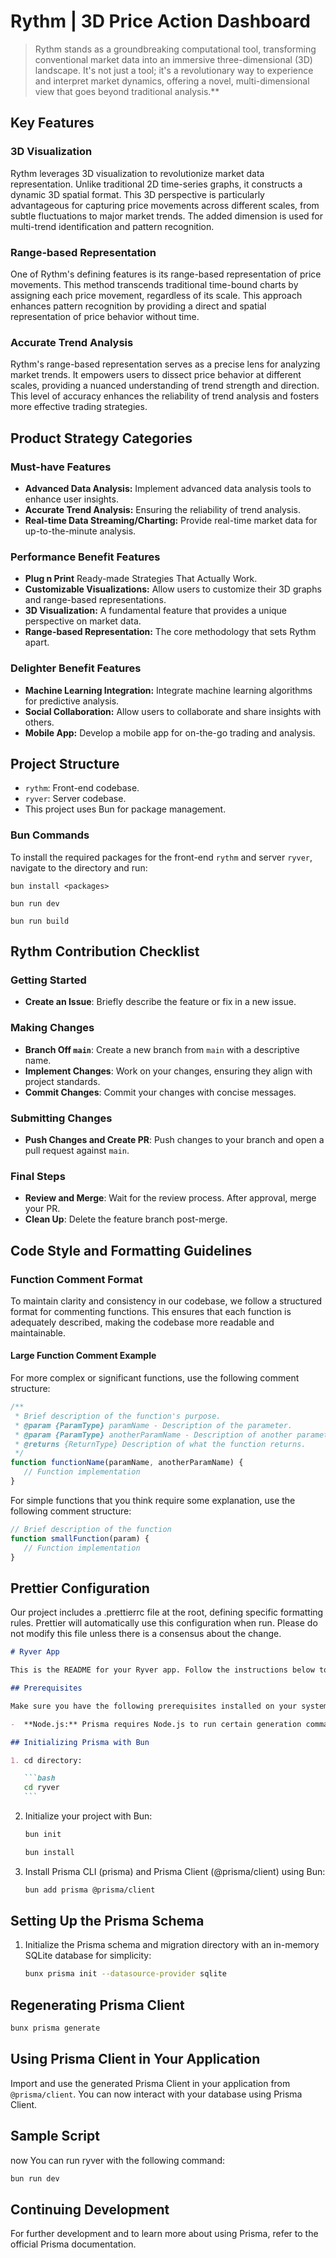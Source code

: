 # Rythm | 3D Price Action Dashboard

> Rythm stands as a groundbreaking computational tool, transforming conventional market data into an immersive three-dimensional (3D) landscape. It's not just a tool; it's a revolutionary way to experience and interpret market dynamics, offering a novel, multi-dimensional view that goes beyond traditional analysis.\*\*

## Key Features

### 3D Visualization

Rythm leverages 3D visualization to revolutionize market data representation. Unlike traditional 2D time-series graphs, it constructs a dynamic 3D spatial format. This 3D perspective is particularly advantageous for capturing price movements across different scales, from subtle fluctuations to major market trends. The added dimension is used for multi-trend identification and pattern recognition.

### Range-based Representation

One of Rythm's defining features is its range-based representation of price movements. This method transcends traditional time-bound charts by assigning each price movement, regardless of its scale. This approach enhances pattern recognition by providing a direct and spatial representation of price behavior without time.

### Accurate Trend Analysis

Rythm's range-based representation serves as a precise lens for analyzing market trends. It empowers users to dissect price behavior at different scales, providing a nuanced understanding of trend strength and direction. This level of accuracy enhances the reliability of trend analysis and fosters more effective trading strategies.

## Product Strategy Categories

### Must-have Features

-  **Advanced Data Analysis:** Implement advanced data analysis tools to enhance user insights.
-  **Accurate Trend Analysis:** Ensuring the reliability of trend analysis.
-  **Real-time Data Streaming/Charting:** Provide real-time market data for up-to-the-minute analysis.

### Performance Benefit Features

-  **Plug n Print** Ready-made Strategies That Actually Work.
-  **Customizable Visualizations:** Allow users to customize their 3D graphs and range-based representations.
-  **3D Visualization:** A fundamental feature that provides a unique perspective on market data.
-  **Range-based Representation:** The core methodology that sets Rythm apart.

### Delighter Benefit Features

-  **Machine Learning Integration:** Integrate machine learning algorithms for predictive analysis.
-  **Social Collaboration:** Allow users to collaborate and share insights with others.
-  **Mobile App:** Develop a mobile app for on-the-go trading and analysis.

## Project Structure

-  `rythm`: Front-end codebase.
-  `ryver`: Server codebase.
-  This project uses Bun for package management.

### Bun Commands

To install the required packages for the front-end `rythm` and server `ryver`, navigate to the directory and run:

```shell
bun install <packages>
```

```shell
bun run dev
```

```shell
bun run build
```

## Rythm Contribution Checklist

### Getting Started

-  **Create an Issue**: Briefly describe the feature or fix in a new issue.

### Making Changes

-  **Branch Off `main`**: Create a new branch from `main` with a descriptive name.
-  **Implement Changes**: Work on your changes, ensuring they align with project standards.
-  **Commit Changes**: Commit your changes with concise messages.

### Submitting Changes

-  **Push Changes and Create PR**: Push changes to your branch and open a pull request against `main`.

### Final Steps

-  **Review and Merge**: Wait for the review process. After approval, merge your PR.
-  **Clean Up**: Delete the feature branch post-merge.

## Code Style and Formatting Guidelines

### Function Comment Format

To maintain clarity and consistency in our codebase, we follow a structured format for commenting functions. This ensures that each function is adequately described, making the codebase more readable and maintainable.

#### Large Function Comment Example

For more complex or significant functions, use the following comment structure:

```typescript
/**
 * Brief description of the function's purpose.
 * @param {ParamType} paramName - Description of the parameter.
 * @param {ParamType} anotherParamName - Description of another parameter.
 * @returns {ReturnType} Description of what the function returns.
 */
function functionName(paramName, anotherParamName) {
   // Function implementation
}
```

For simple functions that you think require some explanation, use the following comment structure:

```typescript
// Brief description of the function
function smallFunction(param) {
   // Function implementation
}
```

## Prettier Configuration

Our project includes a .prettierrc file at the root, defining specific formatting rules. Prettier will automatically use this configuration when run. Please do not modify this file unless there is a consensus about the change.

````markdown
# Ryver App

This is the README for your Ryver app. Follow the instructions below to set up Prisma with Bun server for your project.

## Prerequisites

Make sure you have the following prerequisites installed on your system:

-  **Node.js:** Prisma requires Node.js to run certain generation commands. Ensure that Node.js is installed in your environment.

## Initializing Prisma with Bun

1. cd directory:

   ```bash
   cd ryver
   ```
````

2. Initialize your project with Bun:

   ```bash
   bun init
   ```

   ```bash
   bun install
   ```

3. Install Prisma CLI (prisma) and Prisma Client (@prisma/client) using Bun:

   ```bash
   bun add prisma @prisma/client
   ```

## Setting Up the Prisma Schema

1. Initialize the Prisma schema and migration directory with an in-memory SQLite database for simplicity:

   ```bash
   bunx prisma init --datasource-provider sqlite
   ```

## Regenerating Prisma Client

```bash
bunx prisma generate
```

## Using Prisma Client in Your Application

Import and use the generated Prisma Client in your application from `@prisma/client`. You can now interact with your database using Prisma Client.

## Sample Script

now You can run ryver with the following command:

```bash
bun run dev
```

## Continuing Development

For further development and to learn more about using Prisma, refer to the official Prisma documentation.

```

```
